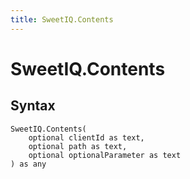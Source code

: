 ```yaml
---
title: SweetIQ.Contents
---
```


# SweetIQ.Contents



## Syntax

```powerquery
SweetIQ.Contents(
    optional clientId as text,
    optional path as text,
    optional optionalParameter as text
) as any
```



